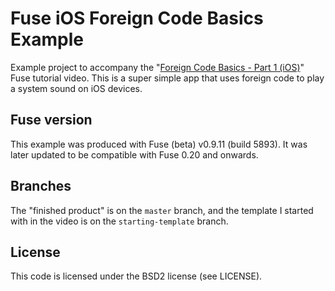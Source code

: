 # Fuse iOS Foreign Code Basics Example
Example project to accompany the "[Foreign Code Basics - Part 1 (iOS)](https://youtu.be/6voPRghiodk)" Fuse tutorial video. This is a super simple app that uses foreign code to play a system sound on iOS devices.

## Fuse version
This example was produced with Fuse (beta) v0.9.11 (build 5893). It was later updated to be compatible with Fuse 0.20 and onwards.

## Branches
The "finished product" is on the `master` branch, and the template I started with in the video is on the `starting-template` branch.

## License
This code is licensed under the BSD2 license (see LICENSE).
